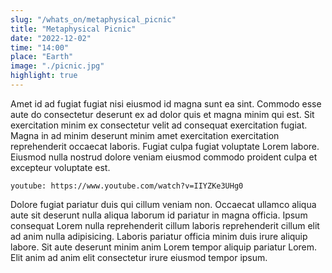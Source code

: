 ```yaml
---
slug: "/whats_on/metaphysical_picnic"
title: "Metaphysical Picnic"
date: "2022-12-02"
time: "14:00"
place: "Earth"
image: "./picnic.jpg"
highlight: true
---
```


Amet id ad fugiat fugiat nisi eiusmod id magna sunt ea sint. Commodo esse aute do consectetur deserunt ex ad dolor quis et magna minim qui est. Sit exercitation minim ex consectetur velit ad consequat exercitation fugiat. Magna in ad minim deserunt minim amet exercitation exercitation reprehenderit occaecat laboris. Fugiat culpa fugiat voluptate Lorem labore. Eiusmod nulla nostrud dolore veniam eiusmod commodo proident culpa et excepteur voluptate est.

`youtube: https://www.youtube.com/watch?v=IIYZKe3UHg0`

Dolore fugiat pariatur duis qui cillum veniam non. Occaecat ullamco aliqua aute sit deserunt nulla aliqua laborum id pariatur in magna officia. Ipsum consequat Lorem nulla reprehenderit cillum laboris reprehenderit cillum elit ad anim nulla adipisicing. Laboris pariatur officia minim duis irure aliquip labore. Sit aute deserunt minim anim Lorem tempor aliquip pariatur Lorem. Elit anim ad anim elit consectetur irure eiusmod tempor ipsum.